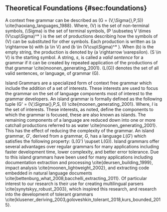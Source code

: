 ## Theoretical Foundations {#sec:foundations}

A context free grammar can be described as \(G = (V,\Sigma{},P,S)\) \cite{haoxiang_languages_1988}. Where, \(V\) is the set of non-terminal symbols, \(\Sigma\) is the set of terminal symbols, \(P \subseteq V \times (V\cup\Sigma)^* \) is the set of productions describing how the symbols of \(V\) can be substituted for other symbols. Each production is written as \(a \rightarrow b\) with \(a \in V\) and \(b \in (V\cup\Sigma)^* \). When \(b\) is the empty string, the production is denoted by \(a \rightarrow \varepsilon\). \(S \in V\) is the starting symbol. A string, $s$, is called a *valid sentence* for a grammar if it can be created by repeated application of the productions of that grammar \cite{moonen_generating_2001}. \(L(G)\) denotes the set of all valid sentences, or language, of grammar \(G\).

Island Grammars are a specialized form of context free grammar which include the addition of a set of interests. These interests are used to focus the grammar on the set of language components most of interest to the grammar developers. An island grammar is formally defined as the following tuple \(G' = (V,\Sigma{},P,S, I)\) \cite{moonen_generating_2001}. Where, $I$ is the set of interests. These interests, as noted, define the components to which the grammar is focused, these are also known as islands. The remaining components of a language are reduced down into one or more catchall productions referred to as water \cite{moonen_generating_2001}. This has the effect of reducing the complexity of the grammar. An island grammar, $G'$, derived from a grammar, $G$, has a language $L(G')$ which satisfies the following property: \(L(G') \supset L(G)\). Island grammars offer several advantages over regular grammars for many applications including faster development time, lower complexity, and better error tolerance. Due to this island grammars have been used for many applications including documentation extraction and processing \cite{deursen_building_1999}, impact analysis \cite{moonen_lightweight_2002}, and extracting code embedded in natural language documents \cite{bettenburg_what_2008,bacchelli_extracting_2011}. Of particular interest to our research is their use for creating multilingual parsers \cite{synytskyy_robust_2003}, which inspired this research, and research into the development of tolerant grammars \cite{klusener_deriving_2003,goloveshkin_tolerant_2018,kurs_bounded_2015}.
